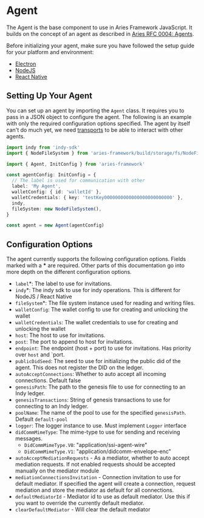 # Agent

The Agent is the base component to use in Aries Framework JavaScript. It builds on the concept of an agent as described in [Aries RFC 0004: Agents](https://github.com/hyperledger/aries-rfcs/blob/master/concepts/0004-agents/README.md).

Before initializing your agent, make sure you have followed the setup guide for your platform and environment:

- [Electron](../setup-electron.md)
- [NodeJS](../setup-nodejs.md)
- [React Native](../setup-react-native.md)

## Setting Up Your Agent

You can set up an agent by importing the `Agent` class. It requires you to pass in a JSON object to configure the agent. The following is an example with only the required configuration options specified. The agent by itself can't do much yet, we need [transports](1-transports.md) to be able to interact with other agents.

```ts
import indy from 'indy-sdk'
import { NodeFileSystem } from 'aries-framework/build/storage/fs/NodeFileSystem'

import { Agent, InitConfig } from 'aries-framework'

const agentConfig: InitConfig = {
  // The label is used for communication with other
  label: 'My Agent',
  walletConfig: { id: 'walletId' },
  walletCredentials: { key: 'testKey0000000000000000000000000' },
  indy,
  fileSystem: new NodeFileSystem(),
}

const agent = new Agent(agentConfig)
```

## Configuration Options

The agent currently supports the following configuration options. Fields marked with a **\*** are required. Other parts of this documentation go into more depth on the different configuration options.

- `label`\*: The label to use for invitations.
- `indy`\*: The indy sdk to use for indy operations. This is different for NodeJS / React Native
- `fileSystem`\*: The file system instance used for reading and writing files.
- `walletConfig`: The wallet config to use for creating and unlocking the wallet
- `walletCredentials`: The wallet credentials to use for creating and unlocking the wallet
- `host`: The host to use for invitations.
- `post`: The port to append to host for invitations.
- `endpoint`: The endpoint (host + port) to use for invitations. Has priority over `host` and `port.
- `publicDidSeed`: The seed to use for initializing the public did of the agent. This does not register the DID on the ledger.
- `autoAcceptConnections`: Whether to auto accept all incoming connections. Default false
- `genesisPath`: The path to the genesis file to use for connecting to an Indy ledger.
- `genesisTransactions`: String of genesis transactions to use for connecting to an Indy ledger.
- `poolName`: The name of the pool to use for the specified `genesisPath`. Default `default-pool`
- `logger`: The logger instance to use. Must implement `Logger` interface
- `didCommMimeType`: The mime-type to use for sending and receiving messages.
  - `DidCommMimeType.V0`: "application/ssi-agent-wire"
  - `DidCommMimeType.V1`: "application/didcomm-envelope-enc"
- `autoAcceptMediationRequests` - As a mediator, whether to auto accept mediation requests. If not enabled requests should be accepted manually on the mediator module
- `mediationConnectionsInvitation` - Connection invitation to use for default mediator. If specified the agent will create a connection, request mediation and store the mediator as default for all connections.
- `defaultMediatorId` - Mediator id to use as default mediator. Use this if you want to override the currently default mediator.
- `clearDefaultMediator` - Will clear the default mediator

